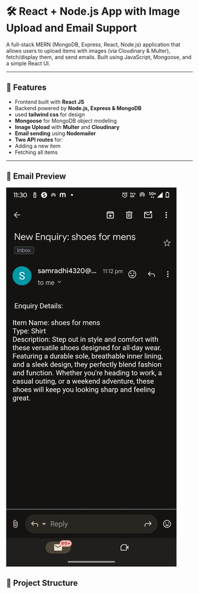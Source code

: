 # 🛠 React + Node.js App with Image Upload and Email Support

A full-stack MERN (MongoDB, Express, React, Node.js) application that allows users to upload items with images (via Cloudinary & Multer), fetch/display them, and send emails. Built using JavaScript, Mongoose, and a simple React UI.

---

## 🚀 Features

-  Frontend built with **React JS**
-  Backend powered by **Node.js, Express & MongoDB**
- used **tailwind css** for design
-  **Mongoose** for MongoDB object modeling
-  **Image Upload** with **Multer** and **Cloudinary**
-  **Email sending** using **Nodemailer**
-  **Two API routes** for:
  - Adding a new item
  - Fetching all items

---


## 📩 Email Preview

![Email Preview](Frontend/public/email-preview.jpg)


## 📁 Project Structure

